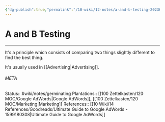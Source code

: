 ```yaml
---
{"dg-publish":true,"permalink":"/10-wiki/12-notes/a-and-b-testing-20230122093959/"}
---
```


# A and B Testing
---
It's a principle which consists of comparing two things slightly different to find the best thing.

It's usually used in [[Advertising\|Advertising]].



###### META
Status:: #wiki/notes/germinating 
Plantations:: [[100 Zettelkasten/120 MOC/Google AdWords\|Google AdWords]], [[100 Zettelkasten/120 MOC/Marketing\|Marketing]]
References:: [[10 Wiki/14 References/Goodreads/Ultimate Guide to Google AdWords - 1599180308\|Ultimate Guide to Google AdWords]]
